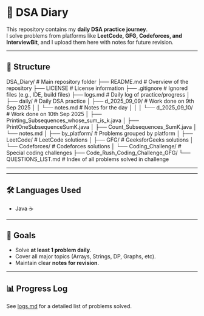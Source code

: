 # 📘 DSA Diary

This repository contains my **daily DSA practice journey**.  
I solve problems from platforms like **LeetCode, GFG, Codeforces, and InterviewBit**, and I upload them here with notes for future revision.

---

## 📂 Structure

DSA_Diary/ # Main repository folder
├── README.md # Overview of the repository
├── LICENSE # License information
├── .gitignore # Ignored files (e.g., IDE, build files)
├── logs.md # Daily log of practice/progress
│
├── daily/ # Daily DSA practice
│ ├── d_2025_09_09/ # Work done on 9th Sep 2025
│ │ └── notes.md # Notes for the day
│ │
│ └── d_2025_09_10/ # Work done on 10th Sep 2025
│ ├── Printing_Subsequences_whose_sum_is_k.java
│ ├── PrintOneSubsequenceSumK.java
│ ├── Count_Subsequences_SumK.java
│ └── notes.md
│
├── by_platform/ # Problems grouped by platform
│ ├── LeetCode/ # LeetCode solutions
│ ├── GFG/ # GeeksforGeeks solutions
│ └── Codeforces/ # Codeforces solutions
│
└── Coding_Challenge/ # Special coding challenges
├── Code_Rush_Coding_Challenge_GFG/
└── QUESTIONS_LIST.md # Index of all problems solved in challenge






---

---

## 🛠️ Languages Used
- Java ☕


---

## 🎯 Goals
- Solve **at least 1 problem daily**.
- Cover all major topics (Arrays, Strings, DP, Graphs, etc).
- Maintain clear **notes for revision**.

---

## 📊 Progress Log
See [logs.md](logs.md) for a detailed list of problems solved.
